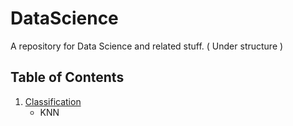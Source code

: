 # DataScience
A repository for Data Science and related stuff. ( Under structure )

## Table of Contents

1. [Classification](https://github.com/IslemBouzidi/DataScience/blob/main/Linear%20Regression.md)
    - KNN

